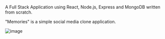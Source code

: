 A Full Stack Application using React, Node.js, Express and MongoDB written from scratch.

"Memories" is a simple social media clone application.

![image](https://github.com/baloghbe/MERN_App/assets/92228708/1986dfbd-30c7-48b9-be82-5ae3bd8139a4)
